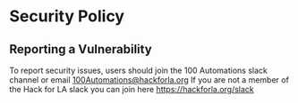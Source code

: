 # Security Policy
## Reporting a Vulnerability
To report security issues, users should join the 100 Automations slack channel or email 100Automations@hackforla.org
If you are not a member of the Hack for LA slack you can join here https://hackforla.org/slack
